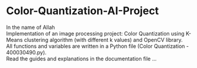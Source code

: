 ﻿# Color-Quantization-AI-Project
In the name of Allah <br />
Implementation of an image processing project: Color Quantization using K-Means clustering algorithm (with different k values) and OpenCV library. <br />
All functions and variables are written in a Python file (Color Quantization - 400030490.py). <br />
Read the guides and explanations in the documentation file ...
